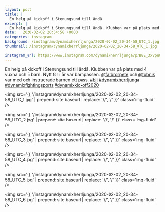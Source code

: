 ```yaml
---
layout: post
title: |
  En helg på kickoff i Stenungsund till ändå
excerpt: |
  En helg på kickoff i Stenungsund till ändå. Klubben var på plats med 4 vuxna och 5 barn. Nytt för i år var barnpassen. @farbrorpete och @tobnik var med och instruerade barnen ett pass.    
date:   2020-02-02 20:34:58 +0000
categories: instagram
background: /instagram/dynamixherrljunga/2020-02-02_20-34-58_UTC_1.jpg
thumbnail: /instagram/dynamixherrljunga/2020-02-02_20-34-58_UTC_1.jpg

instagram_url: https://www.instagram.com/dynamixherrljunga/p/B8E_3xVpu8L
---
```

En helg på kickoff i Stenungsund till ändå. Klubben var på plats med 4 vuxna och 5 barn. Nytt för i år var barnpassen. [@farbrorpete](https://www.instagram.com/farbrorpete/) och [@tobnik](https://www.instagram.com/tobnik/) var med och instruerade barnen ett pass. [#bjj](https://www.instagram.com/explore/tags/bjj/) [#dynamixherrljunga](https://www.instagram.com/explore/tags/dynamixherrljunga/) [#dynamixfightingsports](https://www.instagram.com/explore/tags/dynamixfightingsports/) [#dynamixkickoff2020](https://www.instagram.com/explore/tags/dynamixkickoff2020/)



<img src='{{ '/instagram/dynamixherrljunga/2020-02-02_20-34-58_UTC_1.jpg' | prepend: site.baseurl | replace: '//', '/' }}' class='img-fluid' />


<img src='{{ '/instagram/dynamixherrljunga/2020-02-02_20-34-58_UTC_2.jpg' | prepend: site.baseurl | replace: '//', '/' }}' class='img-fluid' />


<img src='{{ '/instagram/dynamixherrljunga/2020-02-02_20-34-58_UTC_3.jpg' | prepend: site.baseurl | replace: '//', '/' }}' class='img-fluid' />


<img src='{{ '/instagram/dynamixherrljunga/2020-02-02_20-34-58_UTC_4.jpg' | prepend: site.baseurl | replace: '//', '/' }}' class='img-fluid' />


<img src='{{ '/instagram/dynamixherrljunga/2020-02-02_20-34-58_UTC_5.jpg' | prepend: site.baseurl | replace: '//', '/' }}' class='img-fluid' />


<img src='{{ '/instagram/dynamixherrljunga/2020-02-02_20-34-58_UTC_6.jpg' | prepend: site.baseurl | replace: '//', '/' }}' class='img-fluid' />
